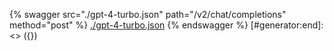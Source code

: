 [#generator:start]: <> ({ "template": "openapi" })
{% swagger src="./gpt-4-turbo.json" path="/v2/chat/completions" method="post" %}
[./gpt-4-turbo.json](./gpt-4-turbo.json)
{% endswagger %}
[#generator:end]: <> ({})
